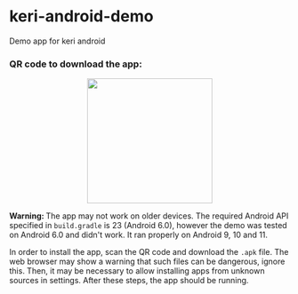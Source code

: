 # keri-android-demo
Demo app for keri android

### QR code to download the app:
<p align = "middle">
  <img src = "https://user-images.githubusercontent.com/83274413/165176546-c1068140-1b41-41d6-83d6-7d7d828da56f.png" width="225"/>
</p>

<b> Warning: </b> The app may not work on older devices. The required Android API specified in `build.gradle` is 23 (Android 6.0), however the demo was tested on Android 6.0 and didn't work. It ran properly on Android 9, 10 and 11.

In order to install the app, scan the QR code and download the `.apk` file. The web browser may show a warning that such files can be dangerous, ignore this. Then, it may be necessary to allow installing apps from unknown sources in settings. After these steps, the app should be running.
